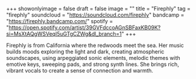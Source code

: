 +++
showonlyimage = false
draft = false
image = ""
title = "Firephly"
tag = "firephly"
soundcloud = "https://soundcloud.com/firephly"
bandcamp = "https://firephly.bandcamp.com/"
spotify = "https://open.spotify.com/artist/39GVFdccoAGnSBFaxKB09K?si=MsXtAQgWSVeqI5uGTgCZWg&dl_branch=1"
+++

Firephly is from California where the redwoods meet the sea. Her music builds moods exploring the light and dark, creating atmospheric soundscapes, using arpeggiated sonic elements, melodic themes with emotive keys, sweeping pads, and strong synth lines. She brings rich, vibrant vocals to create a sense of connection and warmth.
